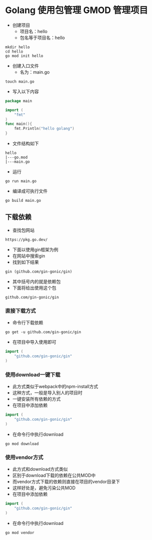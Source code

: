 # Golang 使用包管理 GMOD 管理项目
- 创建项目
    - 项目名：hello
    - 包名等于项目名：hello
```shell script
mkdir hello
cd hello
go mod init hello
```
- 创建入口文件
    - 名为：main.go
```shell script
touch main.go
```
- 写入以下内容
```go
package main

import (
	"fmt"
)
func main(){
	fmt.Println("hello golang")
}
```
- 文件结构如下
```shell script
hello
|---go.mod
|---main.go
```
- 运行
```shell script
go run main.go
```
- 编译成可执行文件
```shell script
go build main.go
```

## 下载依赖
- 查找包网站
```shell script
https://pkg.go.dev/
```
- 下面以使用gin框架为例
- 在网站中搜索gin
- 找到如下结果
```shell script
gin (github.com/gin-gonic/gin)
```
- 其中括号内的就是依赖包
- 下面将给出使用这个包
```shell script
github.com/gin-gonic/gin
```
### 直接下载方式
- 命令行下载依赖
```shell script
go get -u github.com/gin-gonic/gin
```
- 在项目中导入使用即可
```go
import (
    "github.com/gin-gonic/gin"
)
```
### 使用download一键下载
- 此方式类似于webpack中的npm-install方式
- 这种方式，一般是导入别人的项目时
- 一键安装所有依赖的方式
- 在项目中添加依赖
```go
import (
    "github.com/gin-gonic/gin"
)
```
- 在命令行中执行download
```shell script
go mod download
```
### 使用vendor方式
- 此方式和download方式类似
- 区别于download下载的依赖在公共MOD中
- 而vendor方式下载的依赖则直接在项目的vendor目录下
- 这样好处是，避免污染公共MOD
- 在项目中添加依赖
```go
import (
    "github.com/gin-gonic/gin"
)
```
- 在命令行中执行download
```shell script
go mod vendor
```